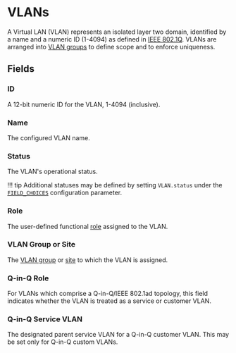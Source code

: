 # VLANs

A Virtual LAN (VLAN) represents an isolated layer two domain, identified by a name and a numeric ID (1-4094) as defined in [IEEE 802.1Q](https://en.wikipedia.org/wiki/IEEE_802.1Q). VLANs are arranged into [VLAN groups](./vlangroup.md) to define scope and to enforce uniqueness.

## Fields

### ID

A 12-bit numeric ID for the VLAN, 1-4094 (inclusive).

### Name

The configured VLAN name.

### Status

The VLAN's operational status.

!!! tip
    Additional statuses may be defined by setting `VLAN.status` under the [`FIELD_CHOICES`](../../configuration/data-validation.md#field_choices) configuration parameter.

### Role

The user-defined functional [role](./role.md) assigned to the VLAN.

### VLAN Group or Site

The [VLAN group](./vlangroup.md) or [site](../dcim/site.md) to which the VLAN is assigned.

### Q-in-Q Role

For VLANs which comprise a Q-in-Q/IEEE 802.1ad topology, this field indicates whether the VLAN is treated as a service or customer VLAN.

### Q-in-Q Service VLAN

The designated parent service VLAN for a Q-in-Q customer VLAN. This may be set only for Q-in-Q custom VLANs.
